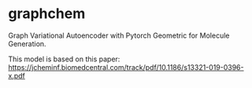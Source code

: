 # graphchem

Graph Variational Autoencoder with Pytorch Geometric for Molecule Generation.

This model is based on this paper:
https://jcheminf.biomedcentral.com/track/pdf/10.1186/s13321-019-0396-x.pdf

